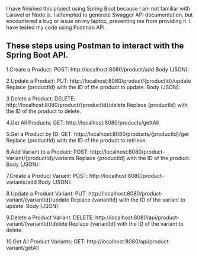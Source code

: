 I have finished this project using Spring Boot because I am not familiar with Laravel or Node.js.
I attempted to generate Swagger API documentation, but encountered a bug or issue on my laptop, preventing me from providing it.
I have tested my code using Postman API.

These steps using Postman to interact with the Spring Boot API.
------------------------------------------------------------------
1.Create a Product:
POST: http://localhost:8080/product/add
Body (JSON):

2.Update a Product:
PUT: http://localhost:8080/product/{productId}/update
Replace {productId} with the ID of the product to update.
Body (JSON):

3.Delete a Product:
DELETE: http://localhost:8080/product/{productId}/delete
Replace {productId} with the ID of the product to delete.

4.Get All Products:
GET: http://localhost:8080/products/gettAll

5.Get a Product by ID:
GET: http://localhost:8080/products/{productId}/get
Replace {productId} with the ID of the product to retrieve.

6.Add Variant to a Product:
POST: http://localhost:8080/product-Variant/{productId}/variants
Replace {productId} with the ID of the product.
Body (JSON):

7.Create a Product Variant:
POST: http://localhost:8080/product-variants/add
Body (JSON):

8.Update a Product Variant:
PUT: http://localhost:8080/product-variant/{variantId}/update
Replace {variantId} with the ID of the variant to update.
Body (JSON):

9.Delete a Product Variant:
DELETE: http://localhost:8080/api/product-variant/{variantId}/delete
Replace {variantId} with the ID of the variant to delete.

10.Get All Product Variants:
GET: http://localhost:8080/api/product-variant/getAll
